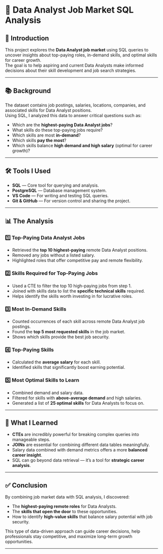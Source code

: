 # 💼 Data Analyst Job Market SQL Analysis

## 📌 Introduction
This project explores the **Data Analyst job market** using SQL queries to uncover insights about top-paying roles, in-demand skills, and optimal skills for career growth.  
The goal is to help aspiring and current Data Analysts make informed decisions about their skill development and job search strategies.

---

## 📚 Background
The dataset contains job postings, salaries, locations, companies, and associated skills for Data Analyst positions.  
Using SQL, I analyzed this data to answer critical questions such as:
- Which are the **highest-paying Data Analyst jobs**?
- What skills do these top-paying jobs require?
- Which skills are most **in-demand**?
- Which skills **pay the most**?
- Which skills balance **high demand and high salary** (optimal for career growth)?

---

## 🛠 Tools I Used
- **SQL** — Core tool for querying and analysis.
- **PostgreSQL** — Database management system.
- **VS Code** — For writing and testing SQL queries.
- **Git & GitHub** — For version control and sharing the project.

---

## 📊 The Analysis

### 1️⃣ Top-Paying Data Analyst Jobs
- Retrieved the **top 10 highest-paying** remote Data Analyst positions.
- Removed any jobs without a listed salary.
- Highlighted roles that offer competitive pay and remote flexibility.

### 2️⃣ Skills Required for Top-Paying Jobs
- Used a CTE to filter the top 10 high-paying jobs from step 1.
- Joined with skills data to list the **specific technical skills** required.
- Helps identify the skills worth investing in for lucrative roles.

### 3️⃣ Most In-Demand Skills
- Counted occurrences of each skill across remote Data Analyst job postings.
- Found the **top 5 most requested skills** in the job market.
- Shows which skills provide the best job security.

### 4️⃣ Top-Paying Skills
- Calculated the **average salary** for each skill.
- Identified skills that significantly boost earning potential.

### 5️⃣ Most Optimal Skills to Learn
- Combined demand and salary data.
- Filtered for skills with **above-average demand** and high salaries.
- Generated a list of **25 optimal skills** for Data Analysts to focus on.

---

## 🧠 What I Learned
- **CTEs** are incredibly powerful for breaking complex queries into manageable steps.
- **JOINs** are essential for combining different data tables meaningfully.
- Salary data combined with demand metrics offers a more **balanced career insight**.
- SQL can go beyond data retrieval — it’s a tool for **strategic career analysis**.

---

## ✅ Conclusion
By combining job market data with SQL analysis, I discovered:
- The **highest-paying remote roles** for Data Analysts.
- The **skills that open the door** to these opportunities.
- How to identify **high-value skills** that balance salary potential with job security.  

This type of data-driven approach can guide career decisions, help professionals stay competitive, and maximize long-term growth opportunities.

---
